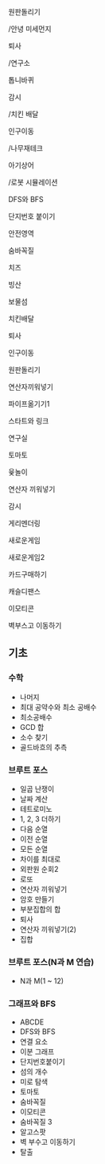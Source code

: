 원판돌리기

/안녕 미세먼지

퇴사

/연구소

톱니바퀴

감시

/치킨 배달

인구이동

/나무재테크

아기상어

/로봇 시뮬레이션



DFS와 BFS

단지번호 붙이기

안전영역

숨바꼭질

치즈

빙산

보물섬

치킨배달

퇴사

인구이동

원판돌리기

연산자끼워넣기

파이프옮기기1

스타트와 링크

연구실

토마토

윷놀이

연산자 끼워넣기

감시

게리멘더링

새로운게임

새로운게임2

카드구매하기

캐슬디팬스

이모티콘

벽부스고 이동하기





## 기초

### 수학

- 나머지
- 최대 공약수와 최소 공배수
- 최소공배수
- GCD 합
- 소수 찾기
- 골드바흐의 추측

### 브루트 포스

- 일곱 난쟁이
- 날짜 계산
- 테트로미노
- 1, 2, 3 더하기
- 다음 순열
- 이전 순열
- 모든 순열
- 차이를 최대로
- 외판원 순회2
- 로또
- 연산자 끼워넣기
- 암호 만들기
- 부분집합의 합
- 퇴사
- 연산자 끼워넣기(2)
- 집합

### 브루트 포스(N과 M 연습)

- N과 M(1 ~ 12)

### 그래프와 BFS

- ABCDE
- DFS와 BFS
- 연결 요소
- 이분 그래프
- 단지번호붙이기
- 섬의 개수
- 미로 탐색
- 토마토
- 숨바꼭질
- 이모티콘
- 숨바꼭질 3
- 알고스팟
- 벽 부수고 이동하기 
- 탈출